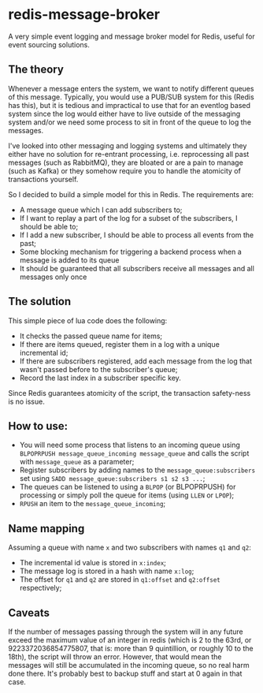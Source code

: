 # redis-message-broker
A very simple event logging and message broker model for Redis, useful for 
event sourcing solutions.

## The theory

Whenever a message enters the system, we want to notify different queues of
this message. Typically, you would use a PUB/SUB system for this (Redis has
this), but it is tedious and impractical to use that for an eventlog based
system since the log would either have to live outside of the messaging system
and/or we need some process to sit in front of the queue to log the messages.

I've looked into other messaging and logging systems and ultimately they either
have no solution for re-entrant processing, i.e. reprocessing all past messages 
(such as RabbitMQ), they are bloated or are a pain to manage (such as Kafka)
or they somehow require you to handle the atomicity of transactions yourself.

So I decided to build a simple model for this in Redis. The requirements are:

* A message queue which I can add subscribers to;
* If I want to replay a part of the log for a subset of the subscribers, I should
  be able to;
* If I add a new subscriber, I should be able to process all events from the past;
* Some blocking mechanism for triggering a backend process when a message is added
  to its queue
* It should be guaranteed that all subscribers receive all messages and all 
  messages only once

## The solution

This simple piece of lua code does the following:

* It checks the passed queue name for items;
* If there are items queued, register them in a log with a unique incremental id;
* If there are subscribers registered, add each message from the log that wasn't
  passed before to the subscriber's queue;
* Record the last index in a subscriber specific key.

Since Redis guarantees atomicity of the script, the transaction safety-ness is 
no issue.

## How to use:
* You will need some process that listens to an incoming queue using 
  `BLPOPRPUSH message_queue_incoming message_queue` and calls the script with
  `message_queue` as a parameter;
* Register subscribers by adding names to the `message_queue:subscribers` set 
  using `SADD message_queue:subscribers s1 s2 s3 ...`;
* The queues can be listened to using a `BLPOP` (or BLPOPRPUSH) for processing
  or simply poll the queue for items (using `LLEN` or `LPOP`);
* `RPUSH` an item to the `message_queue_incoming`;

## Name mapping

Assuming a queue with name `x` and two subscribers with names `q1` and `q2`:

* The incremental id value is stored in `x:index`;
* The message log is stored in a hash with name `x:log`;
* The offset for `q1` and `q2` are stored in `q1:offset` and `q2:offset` 
  respectively;

## Caveats
If the number of messages passing through the system will in any future exceed
the maximum value of an integer in redis (which is 2 to the 63rd, or 
9223372036854775807, that is: more than 9 quintillion, or roughly 10 to the 18th),
the script will throw an error. However, that would mean the messages will still 
be accumulated in the incoming queue, so no real harm done there. It's probably
best to backup stuff and start at 0 again in that case.

